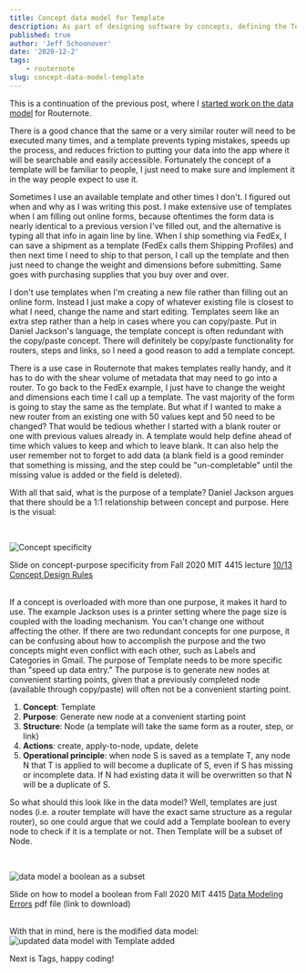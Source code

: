 ```yaml
---
title: Concept data model for Template
description: As part of designing software by concepts, defining the Template concept for Routernote and adding it to the data model
published: true
author: 'Jeff Schoonover'
date: '2020-12-2'
tags:
    - routernote
slug: concept-data-model-template
---
```


This is a continuation of the previous post, where I [started work on the data model](/posts/2020/12/concept-data-model-router-step-link/) for Routernote.

There is a good chance that the same or a very similar router will need to be executed many times, and a template prevents typing mistakes, speeds up the process, and reduces friction to putting your data into the app where it will be searchable and easily accessible.  Fortunately the concept of a template will be familiar to people, I just need to make sure and implement it in the way people expect to use it.

Sometimes I use an available template and other times I don't.  I figured out when and why as I was writing this post.  I make extensive use of templates when I am filling out online forms, because oftentimes the form data is nearly identical to a previous version I've filled out, and the alternative is typing all that info in again line by line.  When I ship something via FedEx, I can save a shipment as a template (FedEx calls them Shipping Profiles) and then next time I need to ship to that person, I call up the template and then just need to change the weight and dimensions before submitting.  Same goes with purchasing supplies that you buy over and over.  

I don't use templates when I'm creating a new file rather than filling out an online form.  Instead I just make a copy of whatever existing file is closest to what I need, change the name and start editing.  Templates seem like an extra step rather than a help in cases where you can copy/paste.  Put in Daniel Jackson's language, the template concept is often redundant with the copy/paste concept.  There will definitely be copy/paste functionality for routers, steps and links, so I need a good reason to add a template concept.

There is a use case in Routernote that makes templates really handy, and it has to do with the shear volume of metadata that may need to go into a router.  To go back to the FedEx example, I just have to change the weight and dimensions each time I call up a template.  The vast majority of the form is going to stay the same as the template.  But what if I wanted to make a new router from an existing one with 50 values kept and 50 need to be changed?  That would be tedious whether I started with a blank router or one with previous values already in.  A template would help define ahead of time which values to keep and which to leave blank.  It can also help the user remember not to forget to add data (a blank field is a good reminder that something is missing, and the step could be "un-completable" until the missing value is added or the field is deleted).

With all that said, what is the purpose of a template?  Daniel Jackson argues that there should be a 1:1 relationship between concept and purpose.  Here is the visual:

<br>

![Concept specificity](https://res.cloudinary.com/dmntqdxsy/image/upload/v1606886588/jsdevblog/MIT-4415-concept-specificity_tctm3b.jpg)
<figcaption>Slide on concept-purpose specificity from Fall 2020 MIT 4415 lecture <a href="https://canvas.mit.edu/courses/4415/pages/tuesday-10-slash-13-concept-design-rules?module_item_id=146785">10/13 Concept Design Rules</a></figcaption>
<br>

If a concept is overloaded with more than one purpose, it makes it hard to use.  The example Jackson uses is a printer setting where the page size is coupled with the loading mechanism.  You can't change one without affecting the other.  If there are two redundant concepts for one purpose, it can be confusing about how to accomplish the purpose and the two concepts might even conflict with each other, such as Labels and Categories in Gmail.  The purpose of Template needs to be more specific than "speed up data entry."  The purpose is to generate new nodes at convenient starting points, given that a previously completed node (available through copy/paste) will often not be a convenient starting point.

1. **Concept**: Template
2. **Purpose**: Generate new node at a convenient starting point
3. **Structure**: Node (a template will take the same form as a router, step, or link)
4. **Actions**: create, apply-to-node, update, delete
5. **Operational principle**: when node S is saved as a template T, any node N that T is applied to will become a duplicate of S, even if S has missing or incomplete data.  If N had existing data it will be overwritten so that N will be a duplicate of S.  

So what should this look like in the data model?  Well, templates are just nodes (i.e. a router template will have the exact same structure as a regular router), so one could argue that we could add a Template boolean to every node to check if it is a template or not.  Then Template will be a subset of Node.

<br>

![data model a boolean as a subset](https://res.cloudinary.com/dmntqdxsy/image/upload/v1606887787/jsdevblog/MIT-4415-boolean-subset_wk3wjy.jpg)
<figcaption>Slide on how to model a boolean from Fall 2020 MIT 4415 <a href="https://canvas.mit.edu/files/719760/download?download_frd=1">Data Modeling Errors</a> pdf file (link to download)</figcaption>
<br>

With that in mind, here is the modified data model:
![updated data model with Template added](https://res.cloudinary.com/dmntqdxsy/image/upload/v1606889568/jsdevblog/20201202-data-model-router-step-link-template_f5mwo5.png)
<br>

Next is Tags, happy coding!
